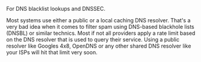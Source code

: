 For DNS blacklist lookups and DNSSEC.

Most systems use either a public or a local caching DNS resolver.
That's a very bad idea when it comes to filter spam using DNS-based blackhole lists (DNSBL) or similar technics.
Most if not all providers apply a rate limit based on the DNS resolver that is used to query their service.
Using a public resolver like Googles 4x8, OpenDNS or any other shared DNS resolver like your ISPs will hit that limit very soon.
